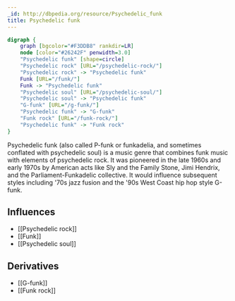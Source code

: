 ```yaml
---
_id: http://dbpedia.org/resource/Psychedelic_funk
title: Psychedelic funk
---
```


```dot
digraph {
	graph [bgcolor="#F3DDB8" rankdir=LR]
	node [color="#26242F" penwidth=3.0]
	"Psychedelic funk" [shape=circle]
	"Psychedelic rock" [URL="/psychedelic-rock/"]
	"Psychedelic rock" -> "Psychedelic funk"
	Funk [URL="/funk/"]
	Funk -> "Psychedelic funk"
	"Psychedelic soul" [URL="/psychedelic-soul/"]
	"Psychedelic soul" -> "Psychedelic funk"
	"G-funk" [URL="/g-funk/"]
	"Psychedelic funk" -> "G-funk"
	"Funk rock" [URL="/funk-rock/"]
	"Psychedelic funk" -> "Funk rock"
}
```

Psychedelic funk (also called P-funk or funkadelia, and sometimes conflated with psychedelic soul) is a music genre that combines funk music with elements of psychedelic rock. It was pioneered in the late 1960s and early 1970s by American acts like Sly and the Family Stone, Jimi Hendrix, and the Parliament-Funkadelic collective. It would influence subsequent styles including '70s jazz fusion and the '90s West Coast hip hop style G-funk.

## Influences

- [[Psychedelic rock]]
- [[Funk]]
- [[Psychedelic soul]]

## Derivatives

- [[G-funk]]
- [[Funk rock]]
